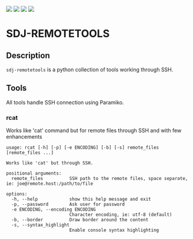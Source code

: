 ![](https://img.shields.io/badge/python-3.9-blue) ![](https://img.shields.io/badge/python-3.10-blue) ![](https://img.shields.io/badge/python-3.11-blue) ![](https://img.shields.io/badge/python-3.12-blue)
# SDJ-REMOTETOOLS

## Description
`sdj-remotetools` is a python collection of tools working through SSH.

## Tools
All tools handle SSH connection using Paramiko.

### rcat
Works like 'cat' command but for remote files through SSH and with few enhancements
```
usage: rcat [-h] [-p] [-e ENCODING] [-b] [-s] remote_files [remote_files ...]

Works like 'cat' but through SSH.

positional arguments:
  remote_files          SSH path to the remote files, space separate, ie: joe@remote.host:/path/to/file

options:
  -h, --help            show this help message and exit
  -p, --password        Ask user for password
  -e ENCODING, --encoding ENCODING
                        Character encoding, ie: utf-8 (default)
  -b, --border          Draw border around the content
  -s, --syntax_highlight
                        Enable console syntax highlighting
```
